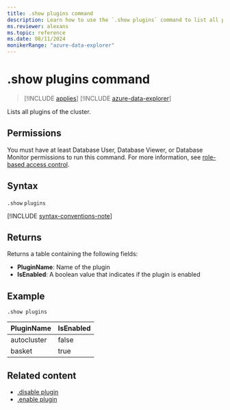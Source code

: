 ```yaml
---
title: .show plugins command
description: Learn how to use the `.show plugins` command to list all plugins of the cluster.
ms.reviewer: alexans
ms.topic: reference
ms.date: 08/11/2024
monikerRange: "azure-data-explorer"
---
```

# .show plugins command

> [!INCLUDE [applies](../includes/applies-to-version/applies.md)] [!INCLUDE [azure-data-explorer](../includes/applies-to-version/azure-data-explorer.md)]


Lists all plugins of the cluster.

## Permissions

You must have at least Database User, Database Viewer, or Database Monitor permissions to run this command. For more information, see [role-based access control](../access-control/role-based-access-control.md).

## Syntax

`.show` `plugins`

[!INCLUDE [syntax-conventions-note](../includes/syntax-conventions-note.md)]

## Returns

Returns a table containing the following fields:

* **PluginName**: Name of the plugin
* **IsEnabled**: A boolean value that indicates if the plugin is enabled

## Example

<!-- csl -->
```kusto
.show plugins
```

| PluginName | IsEnabled |
|---|---|
| autocluster | false |
| basket      | true  |

## Related content

* [.disable plugin](disable-plugin.md)
* [.enable plugin](enable-plugin.md)
